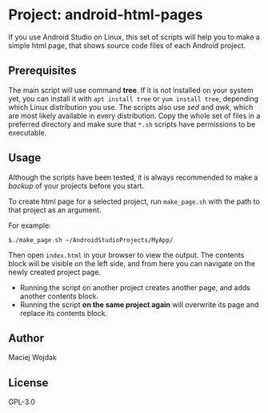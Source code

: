 # Project: android-html-pages

If you use Android Studio on Linux, this set of scripts will help you to make a simple html page, that shows source code files of each Android project.

## Prerequisites

The main script will use command **tree**. If it is not installed on your system yet, you can install it with `apt install tree` or `yum install tree`, depending which Linux distribution you use. The scripts also use *sed* and *awk*, which are most likely available in every distribution. Copy the whole set of files in a preferred directory and make sure that `*.sh` scripts have permissions to be executable.

## Usage

Although the scripts have been tested, it is always recommended to make a *backup* of your projects before you start.

To create html page for a selected project, run `make_page.sh` with the path to that project as an argument.

For example:

```
$./make_page.sh ~/AndroidStudioProjects/MyApp/
```

Then open `index.html` in your browser to view the output. The contents block will be visible on the left side, and from here you can navigate on the newly created project page.
* Running the script on another project creates another page, and adds another contents block.
* Running the script **on the same project again** will overwrite its page and replace its contents block.  

## Author

Maciej Wojdak

## License

GPL-3.0
